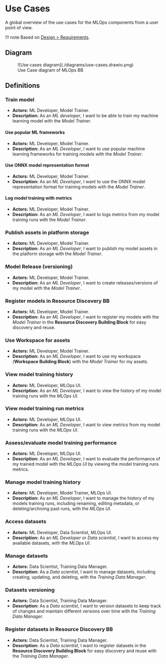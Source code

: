 # Use Cases

A global overview of the use cases for the MLOps components from a user point of view.

!!! note
    Based on [Design > Requirements](./requirements.md).

## Diagram

<figure markdown="span">
  ![Use cases diagram](./diagrams/use-cases.drawio.png)
  <figcaption>Use Case diagram of MLOps BB</figcaption>
</figure>

## Definitions

### Train model

- **Actors:** ML Developer, Model Trainer.
- **Description:** As an _ML developer_, I want to be able to train my machine learning model with the _Model Trainer_.

#### Use popular ML frameworks

- **Actors:** ML Developer, Model Trainer.
- **Description:** As an _ML Developer_, I want to use popular machine learning frameworks for training models with the _Model Trainer_.

#### Use ONNX model representation format

- **Actors:** ML Developer, Model Trainer.
- **Description:** As an _ML Developer_, I want to use the ONNX model representation format for training models with the _Model Trainer_.

#### Log model training with metrics

- **Actors:** ML Developer, Model Trainer.
- **Description:** As an _ML Developer_, I want to logs metrics from my model training runs with the _Model Trainer_.

### Publish assets in platform storage

- **Actors:** ML Developer, Model Trainer.
- **Description:** As an _ML Developer_, I want to publish my model assets in the platform storage with the _Model Trainer_.

### Model Release (versioning)

- **Actors:** ML Developer, Model Trainer.
- **Description:** As an _ML Developer_, I want to create releases/versions of my model with the _Model Trainer_.

### Register models in Resource Discovery BB

- **Actors:** ML Developer, Model Trainer.
- **Description:** As an _ML Developer_, I want to register my models with the _Model Trainer_ in the **Resource Discovery Building Block** for easy discovery and reuse.

### Use Workspace for assets

- **Actors:** ML Developer, Model Trainer.
- **Description:** As an _ML Developer_, I want to use my workspace (**Workspace Building Block**) with the _Model Trainer_ for my assets.

### View model training history

- **Actors:** ML Developer, MLOps UI.
- **Description:** As an _ML Developer_, I want to view the history of my model training runs with the _MLOps UI_.

### View model training run metrics

- **Actors:** ML Developer, MLOps UI.
- **Description:** As an _ML Developer_, I want to view metrics from my model training runs with the _MLOps UI_.

### Assess/evaluate model training performance

- **Actors:** ML Developer, MLOps UI.
- **Description:** As an _ML Developer_, I want to evaluate the performance of my trained model with the _MLOps UI_ by viewing the model training runs metrics.

### Manage model training history

- **Actors:** ML Developer, Model Trainer, MLOps UI.
- **Description:** As an _ML Developer_, I want to manage the history of my models training runs, including renaming, editing metadata, or deleting/archiving past runs, with the _MLOps UI_.

### Access datasets

- **Actors:** ML Developer, Data Scientist, MLOps UI.
- **Description:** As an _ML Developer_ or _Data scientist_, I want to access my available datasets, with the _MLOps UI_.

### Manage datasets

- **Actors:** Data Scientist, Training Data Manager.
- **Description:** As a _Data scientist_, I want to manage datasets, including creating, updating, and deleting, with the _Training Data Manager_.

### Datasets versioning

- **Actors:** Data Scientist, Training Data Manager.
- **Description:** As a _Data scientist_, I want to version datasets to keep track of changes and maintain different versions over time with the _Training Data Manager_.

### Register datasets in Resource Discovery BB

- **Actors:** Data Scientist, Training Data Manager.
- **Description:**  As a _Data scientist_, I want to register datasets in the **Resource Discovery Building Block** for easy discovery and reuse with the _Training Data Manager_.
